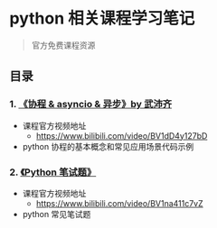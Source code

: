 # python 相关课程学习笔记  
>官方免费课程资源  

## 目录  
### 1. [《协程 & asyncio & 异步》by 武沛齐](/python_coroutine_by_wupeiqi)  
* 课程官方视频地址  
	* https://www.bilibili.com/video/BV1dD4y127bD  
* python 协程的基本概念和常见应用场景代码示例  

### 2. [《Python 笔试题》](/python_interview)  
* 课程官方视频地址  
	* https://www.bilibili.com/video/BV1na411c7vZ  
* python 常见笔试题  
